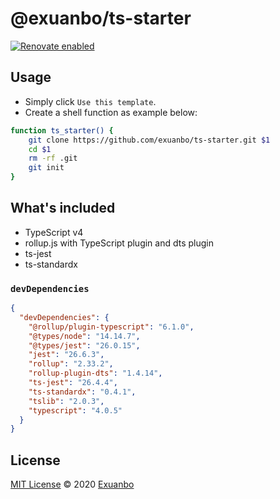 # @exuanbo/ts-starter

[![Renovate enabled](https://img.shields.io/badge/renovate-enabled-brightgreen.svg?style=flat-square)](https://renovatebot.com/)

## Usage

- Simply click `Use this template`.
- Create a shell function as example below:

```bash
function ts_starter() {
    git clone https://github.com/exuanbo/ts-starter.git $1
    cd $1
    rm -rf .git
    git init
}
```

## What's included

- TypeScript v4
- rollup.js with TypeScript plugin and dts plugin
- ts-jest
- ts-standardx

### `devDependencies`

```json
{
  "devDependencies": {
    "@rollup/plugin-typescript": "6.1.0",
    "@types/node": "14.14.7",
    "@types/jest": "26.0.15",
    "jest": "26.6.3",
    "rollup": "2.33.2",
    "rollup-plugin-dts": "1.4.14",
    "ts-jest": "26.4.4",
    "ts-standardx": "0.4.1",
    "tslib": "2.0.3",
    "typescript": "4.0.5"
  }
}
```

## License

[MIT License](https://github.com/exuanbo/ts-starter/blob/main/LICENSE) © 2020 [Exuanbo](https://github.com/exuanbo)
